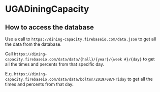 # UGADiningCapacity

## How to access the database
Use a call to `https://dining-capacity.firebaseio.com/data.json` to get all the data from the database.

Call `https://dining-capacity.firebaseio.com/data/data/{hall}/{year}/{week #}/{day}` to get all the times and percents from that specific day.

E.g. `https://dining-capacity.firebaseio.com/data/data/bolton/2019/08/Friday` to get all the times and percents from that day.
